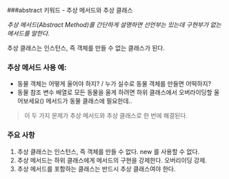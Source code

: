 ###abstract 키워드 - 추상 메서드와 추상 클래스

*추상 메서드(Abstract Method)를 간단하게 설명하면 선언부는 있는데 구현부가 없는 메서드를 말한다.*

추상 클래스는 인스턴스, 즉 객체를 만들 수 없는 클래스가 된다.

### 추상 메서드 사용 예:
- 동물 객체는 어떻게 울어야 하지? / 누가 실수로 동물 객체를 만들면 어떡하지?
- 동물 참조 변수 배열로 모든 동물을 울게 하려면 하위 클래스에서 오버라이딩할 울어보세요() 메서드가 동물 클래스에 필요한데..

> 이 두 가지 문제가 추상 메서드와 추상 클래스로 한 번에 해결된다.

### 주요 사항
1. 추상 클래스는 인스턴스, 즉 객체를 만들 수 없다. new 를 사용할 수 없다.
2. 추상 메서드는 하위 클래스에게 메서드의 구현을 강제한다. 오버리이딩 강제.
3. 추상 메서드를 포함하는 클래스는 반드시 추상 클래스여야 한다.
